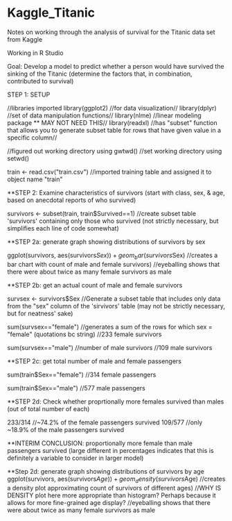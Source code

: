# Kaggle_Titanic
Notes on working through the analysis of survival for the Titanic data set from Kaggle 

Working in R Studio

Goal: Develop a model to predict whether a person would have survived the sinking of the Titanic (determine the factors that, in combination, contributed to survival)

STEP 1: SETUP

//libraries imported
library(ggplot2) //for data visualization//
library(dplyr) //set of data manipulation functions//
library(nlme) //linear modeling package ** MAY NOT NEED THIS//
library(readxl) //has "subset" function that allows you to generate subset table for rows that have given value in a specific column//

//figured out working directory using gwtwd()
//set working directory using setwd()

train <- read.csv("train.csv") //imported training table and assigned it to object name "train"

**STEP 2: Examine characteristics of survivors (start with class, sex, & age, based on anecdotal reports of who survived) 

survivors <- subset(train, train$Survived==1) //create subset table 'survivors' containing only those who survived (not strictly necessary, but simplifies each line of code somewhat)

**STEP 2a: generate graph showing distributions of survivors by sex

ggplot(survivors, aes(survivors$Sex)) + geom_bar(survivors$Sex) //creates a bar chart with count of male and female survivors)
//eyeballing shows that there were about twice as many female survivors as male

**STEP 2b: get an actual count of male and female survivors

survsex <- survivors$Sex //Generate a subset table that includes only data from the "sex" column of the 'sirvivors' table (may not be strictly necessary, but for neatness' sake)

sum(survsex=="female") //generates a sum of the rows for which sex = "female" (quotations bc string)
//233 female survivors 

sum(survsex=="male") //number of male survivors
//109 male survivors


**STEP 2c: get total number of male and female passengers

sum(train$Sex=="female") //314 female passengers

sum(train$Sex=="male") //577 male passengers

**STEP 2d: Check whether proprtionally more females survived than males (out of total number of each)

233/314  //~74.2% of the female passengers survived
109/577 //only ~18.9% of the male passengers survived

**INTERIM CONCLUSION: proportionally more female than male passengers survived (large different in percentages indicates that this is definitely a variable to consider in larger model)


**Step 2d: generate graph showing distributions of survivors by age
ggplot(survivors, aes(survivors$Age)) + geom_density(survivors$Age) //creates a density plot approximating count of survivors of different ages)
//WHY IS DENSITY plot here more appropriate than histogram?  Perhaps because it allows for more fine-grained age display? 
//eyeballing shows that there were about twice as many female survivors as male


